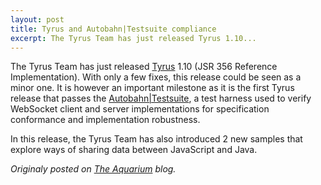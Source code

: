```yaml
---
layout: post
title: Tyrus and Autobahn|Testsuite compliance
excerpt: The Tyrus Team has just released Tyrus 1.10...
---
```


The Tyrus Team has just released [Tyrus](https://github.com/tyrus-project/tyrus) 1.10 (JSR 356 Reference Implementation). With only a few fixes, this release could be seen as a minor one. It is however an important milestone as it is the first Tyrus release that passes the [Autobahn|Testsuite](https://github.com/crossbario/autobahn-testsuite), a test harness used to verify WebSocket client and server implementations for specification conformance and implementation robustness.

In this release, the Tyrus Team has also introduced 2 new samples that explore ways of sharing data between JavaScript and Java.

*Originaly posted on [The Aquarium](https://blogs.oracle.com/theaquarium/tyrus-and-autobahntestsuite-compliance) blog.*

